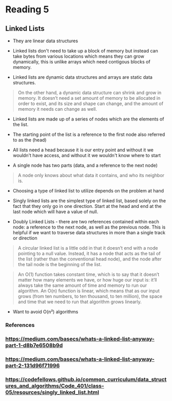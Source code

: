 # Reading 5

## Linked Lists

* They are linear data structures

* Linked lists don't need to take up a block of memory but instead can take bytes from various locations which means they can grow dynamically, this is unlike arrays which need contigous blocks of memory.

* Linked lists are dynamic data structures and arrays are static data structures.

> On the other hand, a dynamic data structure can shrink and grow in memory. It doesn’t need a set amount of memory to be allocated in order to exist, and its size and shape can change, and the amount of memory it needs can change as well.

* Linked lists are made up of a series of nodes which are the elements of the list.

* The starting point of the list is a reference to the first node also referred to as the (head)

* All lists need a head because it is our entry point and without it we wouldn't have access, and without it we wouldn't know where to start

* A single node has two parts (data, and a reference to the  next node)

> A node only knows about what data it contains, and who its neighbor is.

* Choosing a type of linked list to utilize depends on the problem at hand

- Singly linked lists are the simplest type of linked list, based solely on the fact that they only go in one direction.  Start at the head and end at the last node which will have a value of null.

- Doubly Linked Lists - there are two references contained within each node: a reference to the next node, as well as the previous node. This is helpful if we want to traverse data structures in more than a single track or direction

> A circular linked list is a little odd in that it doesn’t end with a node pointing to a null value. Instead, it has a node that acts as the tail of the list (rather than the conventional head node), and the node after the tail node is the beginning of the list.

> An O(1) function takes constant time, which is to say that it doesn’t matter how many elements we have, or how huge our input is: it’ll always take the same amount of time and memory to run our algorithm. An O(n) function is linear, which means that as our input grows (from ten numbers, to ten thousand, to ten million), the space and time that we need to run that algorithm grows linearly.

* Want to avoid O(n²) algorithms

















### References
### https://medium.com/basecs/whats-a-linked-list-anyway-part-1-d8b7e6508b9d
### https://medium.com/basecs/whats-a-linked-list-anyway-part-2-131d96f71996
### https://codefellows.github.io/common_curriculum/data_structures_and_algorithms/Code_401/class-05/resources/singly_linked_list.html